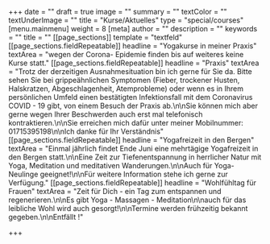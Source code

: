 +++
date = ""
draft = true
image = ""
summary = ""
textColor = ""
textUnderImage = ""
title = "Kurse/Aktuelles"
type = "special/courses"
[menu.mainmenu]
weight = 8
[meta]
author = ""
description = ""
keywords = ""
title = ""
[[page_sections]]
template = "textfeld"
[[page_sections.fieldRepeatable]]
headline = "Yogakurse in meiner Praxis"
textArea = "wegen der Corona- Epidemie finden bis auf weiteres keine Kurse statt."
[[page_sections.fieldRepeatable]]
headline = "Praxis"
textArea = "Trotz der derzeitigen Ausnahmesituation bin ich gerne für Sie da. Bitte sehen Sie bei grippeähnlichen Symptomen (Fieber, trockener Husten, Halskratzen, Abgeschlagenheit, Atemprobleme) oder wenn es in Ihrem persönlichen Umfeld einen bestätigten Infektionsfall mit dem Coronavirus COVID - 19 gibt, von einem Besuch der Praxis ab.\n\nSie können mich aber gerne wegen Ihrer Beschwerden auch erst mal telefonisch kontraktieren.\n\nSie erreichen mich dafür unter meiner Mobilnummer: 01715395198\n\nIch danke für Ihr Verständnis"
[[page_sections.fieldRepeatable]]
headline = "Yogafreizeit in den Bergen"
textArea = "Einmal jährlich findet Ende Juni eine mehrtägige Yogafreizeit in den Bergen statt.\n\nEine Zeit zur Tiefenentspannung in herrlicher Natur mit Yoga, Meditation und meditativen Wanderungen.\n\nAuch für Yoga- Neulinge geeignet!\n\nFür weitere Information stehe ich gerne zur Verfügung."
[[page_sections.fieldRepeatable]]
headline = "Wohlfühltag für Frauen"
textArea = "Zeit für Dich - ein Tag zum entspannen und regenerieren.\n\nEs gibt Yoga - Massagen - Meditation\n\nauch für das leibliche Wohl wird auch gesorgt!\n\nTermine werden frühzeitig bekannt gegeben.\n\nEntfällt !"

+++